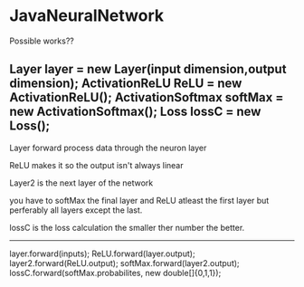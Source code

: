 # JavaNeuralNetwork
Possible works??

Layer layer = new Layer(input dimension,output dimension);
ActivationReLU ReLU = new ActivationReLU();
ActivationSoftmax softMax = new ActivationSoftmax();
Loss lossC = new Loss();
-----
Layer forward process data through the neuron layer

ReLU makes it so the output isn't always linear

Layer2 is the next layer of the network

you have to softMax the final layer and ReLU atleast the first layer but perferably all layers except the last.

lossC is the loss calculation the smaller ther number the better.

---
layer.forward(inputs);
ReLU.forward(layer.output);
layer2.forward(ReLU.output);
softMax.forward(layer2.output);
lossC.forward(softMax.probabilites, new double[]{0,1,1});
